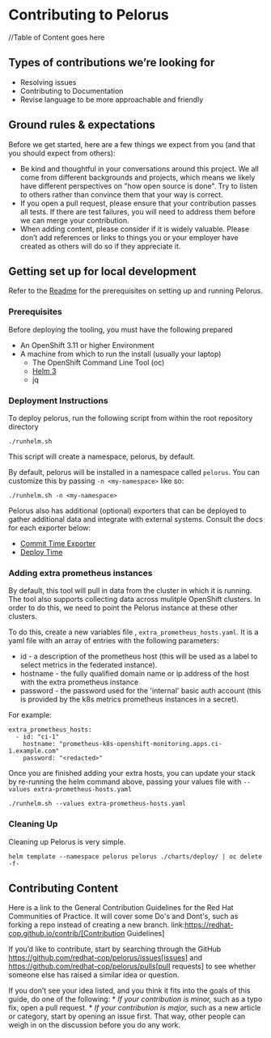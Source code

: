# Contributing to Pelorus

//Table of Content goes here

## Types of contributions we’re looking for
* Resolving issues
* Contributing to Documentation
* Revise language to be more approachable and friendly

## Ground rules & expectations

Before we get started, here are a few things we expect from you (and
that you should expect from others):

* Be kind and thoughtful in your conversations around this project. We
all come from different backgrounds and projects, which means we likely
have different perspectives on "how open source is done". Try to
listen to others rather than convince them that your way is correct.
* If you open a pull request, please ensure that your contribution
passes all tests. If there are test failures, you will need to address
them before we can merge your contribution.
* When adding content, please consider if it is widely valuable. Please
don’t add references or links to things you or your employer have
created as others will do so if they appreciate it.

## Getting set up for local development

Refer to the [Readme](./README.md) for the prerequisites on setting up and running Pelorus.

### Prerequisites

Before deploying the tooling, you must have the following prepared

- An OpenShift 3.11 or higher Environment
- A machine from which to run the install (usually your laptop)
  - The OpenShift Command Line Tool (oc)
  - [Helm 3](https://github.com/helm/helm/releases)
  - jq
  
### Deployment Instructions
To deploy pelorus, run the following script from within the root repository directory


```
./runhelm.sh
```
This script will create a namespace, pelorus, by default.

By default, pelorus will be installed in a namespace called `pelorus`. You can customize this by passing `-n <my-namespace>` like so:

```
./runhelm.sh -n <my-namespace>
```

Pelorus also has additional (optional) exporters that can be deployed to gather additional data and integrate with external systems. Consult the docs for each exporter below:

* [Commit Time Exporter](exporters/committime/README.md)
* [Deploy Time](exporters/deploytime/README.md)

### Adding extra prometheus instances

By default, this tool will pull in data from the cluster in which it is running. The tool also supports collecting data across mulitple OpenShift clusters. In order to do this, we need to point the Pelorus instance at these other clusters.

To do this, create a new variables file , `extra_prometheus_hosts.yaml`.  It is a yaml file with an array of entries with the following parameters:

* id - a description of the prometheus host (this will be used as a label to select metrics in the federated instance).
* hostname - the fully qualified domain name or ip address of the host with the extra prometheus instance
* password - the password used for the 'internal' basic auth account (this is provided by the k8s metrics prometheus instances in a secret).

For example:

    extra_prometheus_hosts:
      - id: "ci-1"
        hostname: "prometheus-k8s-openshift-monitoring.apps.ci-1.example.com"
        password: "<redacted>"

Once you are finished adding your extra hosts, you can update your stack by re-running the helm command above, passing your values file with `--values extra-prometheus-hosts.yaml`

```
./runhelm.sh --values extra-prometheus-hosts.yaml
```

### Cleaning Up

Cleaning up Pelorus is very simple.

    helm template --namespace pelorus pelorus ./charts/deploy/ | oc delete -f-
    
## Contributing Content

Here is a link to the General Contribution Guidelines for the Red Hat Communities of Practice. It will cover some Do's and Dont's, such as forking a repo instead of creating a new branch.
link:https://redhat-cop.github.io/contrib/[Contribution Guidelines]

If you’d like to contribute, start by searching through the GitHub
https://github.com/redhat-cop/pelorus/issues[issues] and
https://github.com/redhat-cop/pelorus/pulls[pull requests] to see
whether someone else has raised a similar idea or question.

If you don’t see your idea listed, and you think it fits into the goals
of this guide, do one of the following: * *If your contribution is
minor,* such as a typo fix, open a pull request. * *If your contribution
is major,* such as a new article or category, start by opening an issue
first. That way, other people can weigh in on the discussion before you
do any work.

